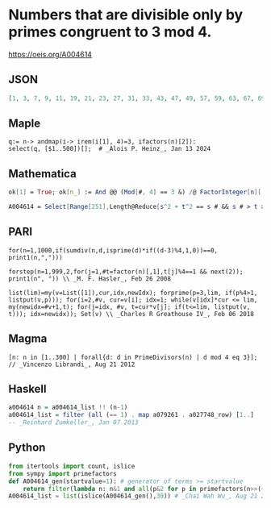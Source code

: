 # Numbers that are divisible only by primes congruent to 3 mod 4\.
https://oeis.org/A004614
## JSON
```JSON
[1, 3, 7, 9, 11, 19, 21, 23, 27, 31, 33, 43, 47, 49, 57, 59, 63, 67, 69, 71, 77, 79, 81, 83, 93, 99, 103, 107, 121, 127, 129, 131, 133, 139, 141, 147, 151, 161, 163, 167, 171, 177, 179, 189, 191, 199, 201, 207, 209, 211, 213, 217, 223, 227, 231, 237, 239, 243, 249, 251]
```
## Maple
```Maple
q:= n-> andmap(i-> irem(i[1], 4)=3, ifactors(n)[2]):
select(q, [$1..500])[];  # _Alois P. Heinz_, Jan 13 2024
```
## Mathematica
```Mathematica
ok[1] = True; ok[n_] := And @@ (Mod[#, 4] == 3 &) /@ FactorInteger[n][[All, 1]]; Select[Range[251], ok] (* _Jean-François Alcover_, May 05 2011 *)
```
```Mathematica
A004614 = Select[Range[251],Length@Reduce[s^2 + t^2 == s # && s # > t > 0, Integers] == 0 &] (* _Gerry Martens_, Jun 05 2020 *)
```
## PARI
```PARI
for(n=1,1000,if(sumdiv(n,d,isprime(d)*if((d-3)%4,1,0))==0, print1(n,",")))
```
```PARI
forstep(n=1,999,2,for(j=1,#t=factor(n)[,1],t[j]%4==1 && next(2)); print1(n", ")) \\ _M. F. Hasler_, Feb 26 2008
```
```PARI
list(lim)=my(v=List([1]),cur,idx,newIdx); forprime(p=3,lim, if(p%4>1, listput(v,p))); for(i=2,#v, cur=v[i]; idx=1; while(v[idx]*cur <= lim, my(newidx=#v+1,t); for(j=idx, #v, t=cur*v[j]; if(t<=lim, listput(v, t))); idx=newidx)); Set(v) \\ _Charles R Greathouse IV_, Feb 06 2018
```
## Magma
```Magma
[n: n in [1..300] | forall{d: d in PrimeDivisors(n) | d mod 4 eq 3}]; // _Vincenzo Librandi_, Aug 21 2012
```
## Haskell
```Haskell
a004614 n = a004614_list !! (n-1)
a004614_list = filter (all (== 1) . map a079261 . a027748_row) [1..]
-- _Reinhard Zumkeller_, Jan 07 2013
```
## Python
```Python
from itertools import count, islice
from sympy import primefactors
def A004614_gen(startvalue=1): # generator of terms >= startvalue
    return filter(lambda n: n&1 and all(p&2 for p in primefactors(n>>(~n & n-1).bit_length())), count(max(startvalue,1)))
A004614_list = list(islice(A004614_gen(),30)) # _Chai Wah Wu_, Aug 21 2024
```

